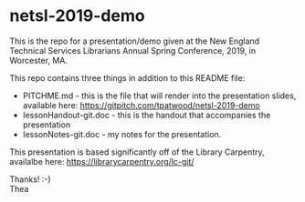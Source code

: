 # netsl-2019-demo

This is the repo for a presentation/demo given at the New England Technical Services Librarians Annual Spring Conference, 2019, in Worcester, MA. 

This repo contains three things in addition to this README file: 

* PITCHME.md - this is the file that will render into the presentation slides, available here: https://gitpitch.com/tpatwood/netsl-2019-demo 
* lessonHandout-git.doc - this is the handout that accompanies the presentation
* lessonNotes-git.doc - my notes for the presentation. 

This presentation is based significantly off of the Library Carpentry, availalbe here: https://librarycarpentry.org/lc-git/ 

Thanks! :-)  
    Thea

